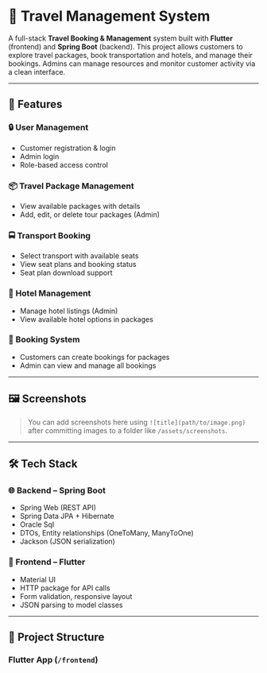 # 🧳 Travel Management System

A full-stack **Travel Booking & Management** system built with **Flutter** (frontend) and **Spring Boot** (backend). This project allows customers to explore travel packages, book transportation and hotels, and manage their bookings. Admins can manage resources and monitor customer activity via a clean interface.

---

## 🚀 Features

### 🔒 User Management
- Customer registration & login
- Admin login
- Role-based access control

### 📦 Travel Package Management
- View available packages with details
- Add, edit, or delete tour packages (Admin)

### 🚍 Transport Booking
- Select transport with available seats
- View seat plans and booking status
- Seat plan download support

### 🏨 Hotel Management
- Manage hotel listings (Admin)
- View available hotel options in packages

### 📅 Booking System
- Customers can create bookings for packages
- Admin can view and manage all bookings

---

## 🖼️ Screenshots

> You can add screenshots here using `![title](path/to/image.png)` after committing images to a folder like `/assets/screenshots`.

---

## 🛠️ Tech Stack

### 🌐 Backend – Spring Boot
- Spring Web (REST API)
- Spring Data JPA + Hibernate
- Oracle Sql
- DTOs, Entity relationships (OneToMany, ManyToOne)
- Jackson (JSON serialization)

### 📱 Frontend – Flutter
- Material UI
- HTTP package for API calls
- Form validation, responsive layout
- JSON parsing to model classes

---

## 📁 Project Structure

### Flutter App (`/frontend`)
